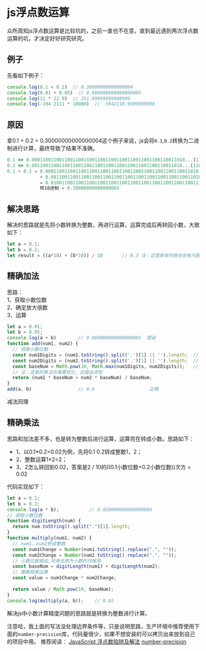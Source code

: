 # js浮点数运算
众所周知js浮点数运算是比较坑的，之前一直也不在意，直到最近遇到两次浮点数运算的坑，才决定好好研究研究。

## 例子
先看如下例子：
```js
console.log(0.1 + 0.2)  // 0.30000000000000004
console.log(0.01 + 0.05)  // 0.060000000000000005
console.log(11 * 22.9)  // 251.89999999999998
console.log(-194.2111 * 10000)  // -1942110.9999999998
```
## 原因
拿0.1 + 0.2 = 0.30000000000000004这个例子来说，js会将`0.1`,`0.2`转换为二进制进行计算，最终导致了结果不准确。
```js
0.1 => 0.00011001100110011001100110011001100110011001100110011010...(1100循环)
0.2 => 0.0011001100110011001100110011001100110011001100110011010...(1100循环)
0.1 + 0.2 = 0.00011001100110011001100110011001100110011001100110011010 
            + 0.0011001100110011001100110011001100110011001100110011010
            = 0.0100110011001100110011001100110011001100110011001100111
            转10进制 = 0.30000000000000004
```

## 解决思路
解决的思路就是先将小数转换为整数，再进行运算，运算完成后再转回小数，大致如下：
```js
let a = 0.1;
let b = 0.2;
let result = ((a*10) + (b*10)) / 10       // 0.3 注：这里乘有时候也会有问题，后面会说
```

## 精确加法
思路：  
1、获取小数位数<br/>
2、确定放大倍数<br />
3、运算<br />
```js
let a = 0.01;
let b = 0.05;
console.log(a + b)        // 0.060000000000000005  错误
function add(num1, num2) {
  // 获取小数位数
  const num1Digits = (num1.toString().split('.')[1] || '').length;  // 2
  const num2Digits = (num2.toString().split('.')[1] || '').length;  // 2
  const baseNum = Math.pow(10, Math.max(num1Digits, num2Digits));   // 100
  // 注：这里的乘法也需要优化，后面会讲到
  return (num1 * baseNum + num2 * baseNum) / baseNum; 
} 
add(a, b)                 // 0.6                    正确
```
减法同理

## 精确乘法
思路和加法差不多，也是转为整数后进行运算，运算完在转成小数。思路如下：
- 1、以0.1*0.2=0.02为例，先将0.1 0.2转成整数1，2；
- 2、整数运算1*2=2；
- 3、2怎么转回到0.02，答案是2 / 10的((0.1小数位数+0.2小数位数))次方 = 0.02

代码实现如下：
```js
let a = 0.1;
let b = 0.2;
console.log(a * b);           // 0.020000000000000004
// 获取小数位数
function digitLength(num) {
  return num.toString().split(".")[1].length;
}
function multiply(num1, num2) {
  // num1，num2转成整数
  const num1Change = Number(num1.toString().replace(".", ""));
  const num2Change = Number(num2.toString().replace(".", ""));
  // 小数位数相加,将来还原为小数的时候用
  const baseNum = digitLength(num1) + digitLength(num2);
  // 整数相乘运算
  const value = num1Change * num2Change;
  
  return value / Math.pow(10, baseNum);
}
console.log(multiply(a, b));    // 0.02
```

解决js中小数计算精度问题的思路就是转换为整数进行计算。<br/>

注意哈，我上面的写法没处理边界条件等，只是说明思路，生产环境中推荐使用下面的`number-precision`库，代码量很少，如果不想安装的可以拷贝出来放到自己的项目中用。
推荐阅读：
[JavaScript 浮点数陷阱及解法](https://github.com/camsong/blog/issues/9)
[number-precision](https://github.com/nefe/number-precision)
